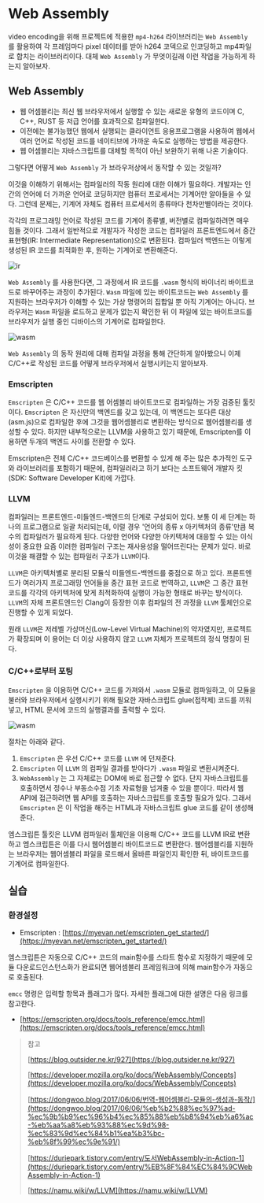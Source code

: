 # Web Assembly

video encoding을 위해 프로젝트에 적용한 `mp4-h264` 라이브러리는 `Web Assembly` 를 활용하여 각 프레임마다 pixel 데이터를 받아 h264 코덱으로 인코딩하고 mp4파일로 합치는 라이브러리이다. 대체 `Web Assembly` 가 무엇이길래 이런 작업을 가능하게 하는지 알아보자.

## Web Assembly

- 웹 어셈블리는 최신 웹 브라우저에서 실행할 수 있는 새로운 유형의 코드이며 C, C++, RUST 등 저급 언어를 효과적으로 컴파일한다.
- 이전에는 불가능했던 웹에서 실행되는 클라이언트 응용프로그램을 사용하여 웹에서 여러 언어로 작성된 코드를 네이티브에 가까운 속도로 실행하는 방법을 제공한다.
- 웹 어셈블리는 자바스크립트를 대체할 목적이 아닌 보완하기 위해 나온 기술이다.

그렇다면 어떻게 `Web Assembly` 가 브라우저상에서 동작할 수 있는 것일까? 

이것을 이해하기 위해서는 컴파일러의 작동 원리에 대한 이해가 필요하다. 개발자는 인간의 언어에 더 가까운 언어로 코딩하지만 컴퓨터 프로세서는 기계어만 알아들을 수 있다. 그런데 문제는, 기계어 자체도 컴퓨터 프로세서의 종류마다 천차만별이라는 것이다.

각각의 프로그래밍 언어로 작성된 코드를 기계어 종류별, 버전별로 컴파일하려면 매우 힘들 것이다. 그래서 일반적으로 개발자가 작성한 코드는 컴파일러 프론트엔드에서 중간 표현형(IR: Intermediate Representation)으로 변환된다. 컴파일러 백엔드는 이렇게 생성된 IR 코드를 최적화한 후, 원하는 기계어로 변환해준다.

![ir](https://user-images.githubusercontent.com/49153756/102007767-2d8fe000-3d6f-11eb-81a4-6c6338df64d5.png)

`Web Assembly` 를 사용한다면, 그 과정에서 IR 코드를 `.wasm` 형식의 바이너리 바이트코드로 바꾸어주는 과정이 추가된다. `Wasm` 파일에 있는 바이트코드는 `Web Assembly` 를 지원하는 브라우저가 이해할 수 있는 가상 명령어의 집합일 뿐 아직 기계어는 아니다. 브라우저는 `Wasm` 파일을 로드하고 문제가 없는지 확인한 뒤 이 파일에 있는 바이트코드를 브라우저가 실행 중인 디바이스의 기계어로 컴파일한다.

![wasm](https://user-images.githubusercontent.com/49153756/102007734-f6b9ca00-3d6e-11eb-8c25-649a60f7e835.png)

`Web Assembly` 의 동작 원리에 대해 컴파일 과정을 통해 간단하게 알아봤으니 이제 C/C++로 작성된 코드를 어떻게 브라우저에서 실행시키는지 알아보자.

### Emscripten

`Emscripten` 은 C/C++ 코드를 웹 어셈블리 바이트코드로 컴파일하는 가장 검증된 툴킷이다. `Emscripten` 은 자신만의 백엔드를 갖고 있는데, 이 백엔드는 또다른 대상 (asm.js)으로 컴파일한 후에 그것을 웹어셈블리로 변환하는 방식으로 웹어셈블리를 생성할 수 있다. 하지만 내부적으로는 LLVM을 사용하고 있기 때문에, Emscripten를 이용하면 두개의 백엔드 사이를 전환할 수 있다.

Emscripten은 전체 C/C++ 코드베이스를 변환할 수 있게 해 주는 많은 추가적인 도구와 라이브러리를 포함하기 때문에, 컴파일러라고 하기 보다는 소프트웨어 개발자 킷 (SDK: Software Developer Kit)에 가깝다. 

### LLVM

컴파일러는 프론트엔드-미들엔드-백엔드의 단계로 구성되어 있다. 보통 이 세 단계는 하나의 프로그램으로 일괄 처리되는데, 이럴 경우 '언어의 종류 x 아키텍처의 종류'만큼 복수의 컴파일러가 필요하게 된다. 다양한 언어와 다양한 아키텍처에 대응할 수 있는 이식성이 중요한 요즘 이러한 컴파일러 구조는 재사용성을 떨어뜨린다는 문제가 있다. 바로 이것을 해결할 수 있는 컴파일러 구조가 `LLVM`이다.

`LLVM`은 아키텍처별로 분리된 모듈식 미들엔드-백엔드를 중점으로 하고 있다. 프론트엔드가 여러가지 프로그래밍 언어들을 중간 표현 코드로 번역하고, `LLVM`은 그 중간 표현 코드를 각각의 아키텍처에 맞게 최적화하여 실행이 가능한 형태로 바꾸는 방식이다. `LLVM`의 자체 프론트엔드인 Clang이 등장한 이후 컴파일의 전 과정을 `LLVM` 툴체인으로 진행할 수 있게 되었다.

원래 `LLVM`은 저레벨 가상머신(Low-Level Virtual Machine)의 약자였지만, 프로젝트가 확장되며 이 용어는 더 이상 사용하지 않고 `LLVM` 자체가 프로젝트의 정식 명칭이 된다.

### C/C++로부터 포팅

`Emscripten` 을 이용하면 C/C++ 코드를 가져와서 `.wasm` 모듈로 컴파일하고, 이 모듈을 불러와 브라우저에서 실행시키기 위해 필요한 자바스크립트 glue(접착제) 코드를 끼워넣고, HTML 문서에 코드의 실행결과를 출력할 수 있다.

![wasm](https://user-images.githubusercontent.com/49153756/102009556-85344880-3d7b-11eb-8939-a89c6ffef828.png)

절차는 아래와 같다.

1. `Emscripten` 은 우선 C/C++ 코드를 `LLVM` 에 던져준다.
2. `Emscripten` 이 `LLVM` 의 컴파일 결과를 받아다가 `.wasm` 파일로 변환시켜준다.
3. `WebAssembly` 는 그 자체로는 DOM에 바로 접근할 수 없다. 단지 자바스크립트를 호출하면서 정수나 부동소수점 기초 자료형을 넘겨줄 수 있을 뿐이다. 따라서 웹 API에 접근하려면 웹 API를 호출하는 자바스크립트를 호출할 필요가 있다. 그래서 `Emscripten` 은 이 작업을 해주는 HTML과 자바스크립트 glue 코드를 같이 생성해준다.

엠스크립튼 툴킷은 LLVM 컴파일러 툴체인을 이용해 C/C++ 코드를 LLVM IR로 변환하고 엠스크립튼은 이를 다시 웹어셈블리 바이트코드로 변환한다. 웹어셈블리를 지원하는 브라우저는 웹어셈블리 파일을 로드해서 올바른 파일인지 확인한 뒤, 바이트코드를 기계어로 컴파일한다.

## 실습

### 환경설정

- Emscripten : [https://myevan.net/emscripten_get_started/](https://myevan.net/emscripten_get_started/)

엠스크립튼은 자동으로 C/C++ 코드의 main함수를 스타트 함수로 지정하기 때문에 모듈 다운로드인스턴스화가 완료되면 웹어셈블리 프레임워크에 의해 main함수가 자동으로 호출된다.

`emcc` 명령은 입력할 항목과 플래그가 많다. 자세한 플래그에 대한 설명은 다음 링크를 참고한다. 

- [https://emscripten.org/docs/tools_reference/emcc.html](https://emscripten.org/docs/tools_reference/emcc.html)

 

> 참고
>
> [https://blog.outsider.ne.kr/927](https://blog.outsider.ne.kr/927)
>
> [https://developer.mozilla.org/ko/docs/WebAssembly/Concepts](https://developer.mozilla.org/ko/docs/WebAssembly/Concepts)
> 
> [https://dongwoo.blog/2017/06/06/번역-웹어셈블리-모듈의-생성과-동작/](https://dongwoo.blog/2017/06/06/%eb%b2%88%ec%97%ad-%ec%9b%b9%ec%96%b4%ec%85%88%eb%b8%94%eb%a6%ac-%eb%aa%a8%eb%93%88%ec%9d%98-%ec%83%9d%ec%84%b1%ea%b3%bc-%eb%8f%99%ec%9e%91/)
>
> [https://duriepark.tistory.com/entry/도서WebAssembly-in-Action-1](https://duriepark.tistory.com/entry/%EB%8F%84%EC%84%9CWebAssembly-in-Action-1)
>
> [https://namu.wiki/w/LLVM](https://namu.wiki/w/LLVM)

